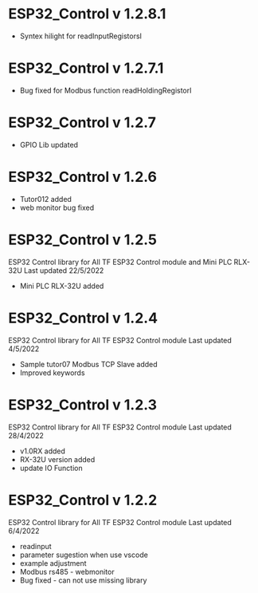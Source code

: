 # ESP32_Control v 1.2.8.1
- Syntex hilight for readInputRegistorsI
# ESP32_Control v 1.2.7.1
- Bug fixed for Modbus function readHoldingRegistorI
# ESP32_Control v 1.2.7
- GPIO Lib updated
# ESP32_Control v 1.2.6
- Tutor012 added
- web monitor bug fixed
# ESP32_Control v 1.2.5
ESP32 Control library for All TF ESP32 Control module and Mini PLC RLX-32U
Last updated 22/5/2022
- Mini PLC RLX-32U added
# ESP32_Control v 1.2.4
ESP32 Control library for All TF ESP32 Control module
Last updated 4/5/2022
- Sample tutor07 Modbus TCP Slave added
- Improved keywords
# ESP32_Control v 1.2.3
ESP32 Control library for All TF ESP32 Control module
Last updated 28/4/2022
- v1.0RX added
- RX-32U version added
- update IO Function

# ESP32_Control v 1.2.2
ESP32 Control library for All TF ESP32 Control module
Last updated 6/4/2022
- readinput
- parameter sugestion when use vscode
- example adjustment
- Modbus rs485 - webmonitor
- Bug fixed - can not use missing library